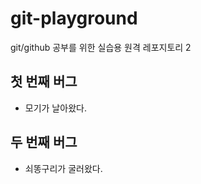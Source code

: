 # git-playground

git/github 공부를 위한 실습용 원격 레포지토리 2

## 첫 번째 버그

- 모기가 날아왔다.

## 두 번째 버그

- 쇠똥구리가 굴러왔다.
